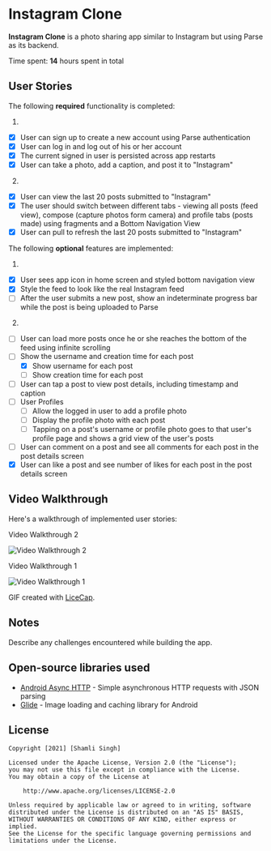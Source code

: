 # Instagram Clone

**Instagram Clone** is a photo sharing app similar to Instagram but using Parse as its backend.

Time spent: **14** hours spent in total

## User Stories

The following **required** functionality is completed:

1.
- [x] User can sign up to create a new account using Parse authentication
- [x] User can log in and log out of his or her account
- [x] The current signed in user is persisted across app restarts
- [x] User can take a photo, add a caption, and post it to "Instagram"
2.
- [x] User can view the last 20 posts submitted to "Instagram"
- [x] The user should switch between different tabs - viewing all posts (feed view), compose (capture photos form camera) and profile tabs (posts made) using fragments and a Bottom Navigation View
- [x] User can pull to refresh the last 20 posts submitted to "Instagram"

The following **optional** features are implemented:

1.
- [x] User sees app icon in home screen and styled bottom navigation view
- [x] Style the feed to look like the real Instagram feed
- [ ] After the user submits a new post, show an indeterminate progress bar while the post is being uploaded to Parse
2.
- [ ] User can load more posts once he or she reaches the bottom of the feed using infinite scrolling
- [ ] Show the username and creation time for each post
    - [x] Show username for each post
    - [ ] Show creation time for each post
- [ ] User can tap a post to view post details, including timestamp and caption
- [ ] User Profiles
    - [ ] Allow the logged in user to add a profile photo
    - [ ] Display the profile photo with each post
    - [ ] Tapping on a post's username or profile photo goes to that user's profile page and shows a grid view of the user's posts 
- [ ] User can comment on a post and see all comments for each post in the post details screen
- [x] User can like a post and see number of likes for each post in the post details screen

## Video Walkthrough

Here's a walkthrough of implemented user stories:

Video Walkthrough 2

<img src='https://i.imgur.com/a3k8NiR.gif' title='Video Walkthrough 2' alt='Video Walkthrough 2' />

Video Walkthrough 1

<img src='https://i.imgur.com/5IN5GgT.gif' title='Video Walkthrough 1' alt='Video Walkthrough 1' />

GIF created with [LiceCap](http://www.cockos.com/licecap/).

## Notes

Describe any challenges encountered while building the app.

## Open-source libraries used

- [Android Async HTTP](https://github.com/codepath/CPAsyncHttpClient) - Simple asynchronous HTTP requests with JSON parsing
- [Glide](https://github.com/bumptech/glide) - Image loading and caching library for Android

## License

    Copyright [2021] [Shamli Singh]

    Licensed under the Apache License, Version 2.0 (the "License");
    you may not use this file except in compliance with the License.
    You may obtain a copy of the License at

        http://www.apache.org/licenses/LICENSE-2.0

    Unless required by applicable law or agreed to in writing, software
    distributed under the License is distributed on an "AS IS" BASIS,
    WITHOUT WARRANTIES OR CONDITIONS OF ANY KIND, either express or implied.
    See the License for the specific language governing permissions and
    limitations under the License.